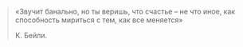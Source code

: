 > «Звучит банально, но ты веришь, что счастье – не что иное, как способность мириться с тем, как все меняется»
> 
>   К. Бейли.